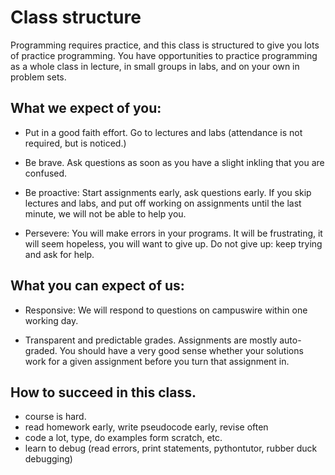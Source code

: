# Class structure

Programming requires practice, and this class is structured to give you lots of practice programming.  You have opportunities to practice programming as a whole class in lecture, in small groups in labs, and on your own in problem sets.

## What we expect of you:

- Put in a good faith effort.  Go to lectures and labs (attendance is not required, but is noticed.)  
  
- Be brave.  Ask questions as soon as you have a slight inkling that you are confused.    
  
- Be proactive: Start assignments early, ask questions early.  If you skip lectures and labs, and put off working on assignments until the last minute, we will not be able to help you.  
  
- Persevere: You will make errors in your programs.  It will be frustrating, it will seem hopeless, you will want to give up.  Do not give up: keep trying and ask for help.

## What you can expect of us:

- Responsive: We will respond to questions on campuswire within one working day.

- Transparent and predictable grades.  Assignments are mostly auto-graded.  You should have a very good sense whether your solutions work for a given assignment before you turn that assignment in.

## How to succeed in this class.
- course is hard.
- read homework early, write pseudocode early, revise often
- code a lot, type, do examples form scratch, etc.
- learn to debug (read errors, print statements, pythontutor, rubber duck debugging)


